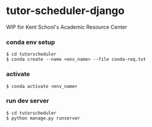 # tutor-scheduler-django
WIP for Kent School's Academic Resource Center

### conda env setup

```
$ cd tutorscheduler
$ conda create --name <env_name> --file conda-req.txt
```

### activate

`$ conda activate <env_name>`

### run dev server
```
$ cd tutorscheduler
$ python manage.py runserver  
```
